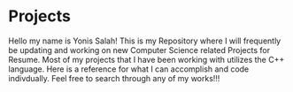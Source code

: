 # Projects
Hello my name is Yonis Salah! This is my Repository where I will frequently be updating and working on new Computer Science related Projects for Resume. Most of my projects that I have been working with utilizes the C++ language. Here is a reference for what I can accomplish and code indivdually. Feel free to search through any of my works!!!
